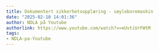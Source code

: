 ```yaml
---
title: Dokumentert sikkerhetsopplæring - søyleboremaskin
date: "2025-02-10 14:01:36"
author: NDLA på Youtube
authorlink: https://www.youtube.com/watch?v=eUvtiUrFWtM
tags:
- NDLA-pa-Youtube
---
```

